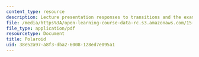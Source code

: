 ```yaml
---
content_type: resource
description: Lecture presentation responses to transitions and the example of Polaroid.
file: /media/https%3A/open-learning-course-data-rc.s3.amazonaws.com/15-965-technology-strategy-for-system-design-and-management-spring-2009/38e52a97a8f3dba26008128ed7e095a1_MIT15_965S09_Lec09.pdf
file_type: application/pdf
resourcetype: Document
title: Polaroid
uid: 38e52a97-a8f3-dba2-6008-128ed7e095a1
---
```

